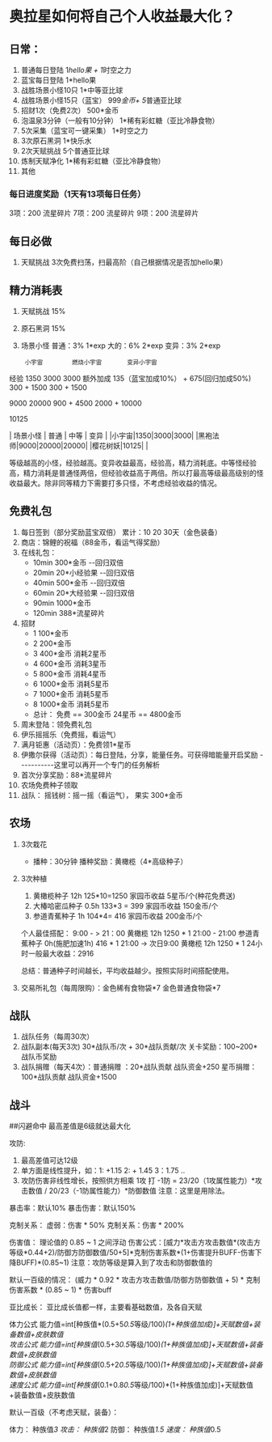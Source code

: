 # 奥拉星如何将自己个人收益最大化？

##  日常：

1. 普通每日登陆             1*hello果 + 1*时空之力
2. 蓝宝每日登陆             1*hello果
3. 战胜场景小怪10只         1*中等亚比球
4. 战胜场景小怪15只（蓝宝）  999*金币+ 5*普通亚比球
5. 招财1次（免费2次）         500*金币
6. 泡温泉3分钟（一般有10分钟）  1*稀有彩虹糖（亚比冷静食物）
7. 5次采集（蓝宝可一键采集）    1*时空之力
8. 3次原石黑洞               1*快乐水
9. 2次天赋挑战                5个普通亚比球  
10. 炼制天赋净化               1*稀有彩虹糖（亚比冷静食物）
11. 其他


### 每日进度奖励（1天有13项每日任务）
3项：200  流星碎片
7项：200  流星碎片
9项：200  流星碎片

## 每日必做

1. 天赋挑战   3次免费扫荡，扫最高阶（自己根据情况是否加hello果）
   

## 精力消耗表

1. 天赋挑战  15%
2. 原石黑洞  15%
3. 场景小怪 普通：3%  1\*exp  大的：6%  2\*exp 变异：3%  2\*exp

        小宇宙        燃烧小宇宙       变异小宇宙
经验        1350       3000               3000
额外加成    135（蓝宝加成10%） +  675(回归加成50%)        300 + 1500      300 + 1500

9000                20000
900 + 4500    2000 + 10000

10125

| 场景小怪 | 普通  | 中等 | 变异 |
|小宇宙|1350|3000|3000|
|黑袍法师|9000|20000|20000|
|樱花树妖|10125|    |

等级越高的小怪，经验越高。变异收益最高，经验高，精力消耗底。中等怪经验高，精力消耗是普通怪两倍，但经验收益高于两倍。所以打最高等级最高级别的怪收益最大。除非同等精力下需要打多只怪，不考虑经验收益的情况。

## 免费礼包

1. 每日签到（部分奖励蓝宝双倍）  累计：10   20  30天（金色装备）
2. 商店：锦鲤的祝福（88金币，看运气得奖励）
3. 在线礼包：
   * 10min      300*金币        --回归双倍
   * 20min      20*小经验果     --回归双倍
   * 40min      500*金币        --回归双倍
   * 60min      20*大经验果     --回归双倍
   * 90min      1000*金币       
   * 120min     388*流星碎片
4. 招财   
   * 1      100*金币
   * 2      200*金币
   * 3      400*金币    消耗2星币
   * 4      600*金币    消耗3星币
   * 5      800*金币    消耗4星币
   * 6      1000*金币    消耗5星币
   * 7      1000*金币    消耗5星币
   * 8      1000*金币    消耗5星币
   * 总计： 免费 == 300金币     24星币 == 4800金币
5. 周末登陆：领免费礼包
6. 伊乐摇摇乐（免费摇，看运气）
7. 满月钜惠（活动页）：免费领1*星币
8. 伊撒尔获得（活动页）：每日登陆，分享，能量任务。可获得暗能量开启奖励
   -----------这里可以再开一个专门的任务解析
9. 首次分享奖励：88*流星碎片 
10. 农场免费种子领取
11. 战队： 摇钱树：摇一摇（看运气）， 果实 300*金币


## 农场
1. 3次栽花
   * 播种：30分钟  播种奖励：黄橄榄（4*高级种子）
2. 3次种植  
    1. 黄橄榄种子           12h 125*10=1250 家园币收益    5星币/个(种花免费送) 
    2. 大椿哈密瓜种子       0.5h  133*3 = 399 家园币收益  150金币/个
    3. 参道青蕉种子         1h   104*4= 416 家园币收益    200金币/个

    个人最佳搭配：
    9:00 - > 21：00 黄橄榄  12h   1250 * 1
    21:00 - 21:00 参道青蕉种子   0h(施肥加速1h)  416 * 1 
    21:00 -> 次日9:00 黄橄榄 12h  1250 * 1
    24小时一般最大收益：2916

    总结：普通种子时间越长，平均收益越少。按照实际时间搭配使用。

3. 交易所礼包（每周限购）：金色稀有食物袋*7  金色普通食物袋\*7


## 战队
1. 战队任务（每周30次）
2. 战队副本(每天3次) 30*战队币/次 + 30\*战队贡献/次 关卡奖励：100~200\*战队币奖励
3. 战队捐赠（每天4次）：普通捐赠 ：20*战队贡献 战队资金+250  星币捐赠：100\*战队贡献 战队资金+1500



## 战斗

##闪避命中   最高差值是6级就达最大化

攻防:
1. 最高差值可达12级
2. 单方面是线性提升，如：1: +1.15  2: + 1.45  3：1.75 ..
3. 攻防伤害非线性增长，按照供方相乘 1攻 打 -1防 =  23/20（1攻属性能力）*攻击数值  /  20/23（-1防属性能力）\*防御数值   注意：这里是用除法。

暴击率：默认10% 
暴击伤害：默认150%

克制关系：
虚弱：伤害 * 50%
克制关系：伤害 * 200%

伤害值：
理论值的 0.85 ~ 1 之间浮动
伤害公式：\[威力\*攻击方攻击数值\*(攻击方等级\*0.44+2)/防御方防御数值/50+5]\*克制伤害系数\*(1+伤害提升BUFF-伤害下降BUFF)*(0.85~1)
注意：攻防等级是算入到了攻击和防御数值的

默认一百级的情况：
(威力 * 0.92 * 攻击方攻击数值/防御方防御数值 + 5) * 克制伤害系数 * (0.85 ~ 1)  * 伤害buff

亚比成长：
亚比成长值都一样，主要看基础数值，及各自天赋


体力公式	能力值=int[种族值*(0.5+5*0.5*等级/100)*(1+种族值加成)]+天赋数值+装备数值+皮肤数值								
攻击公式	能力值=int[种族值*(0.5+3*0.5*等级/100)*(1+种族值加成)]+天赋数值+装备数值+皮肤数值								
防御公式	能力值=int[种族值*(0.5+2*0.5*等级/100)*(1+种族值加成)]+天赋数值+装备数值+皮肤数值								
速度公式	能力值=int[种族值*(0.1+0.8*0.5*等级/100)*(1+种族值加成)]+天赋数值+装备数值+皮肤数值								

默认一百级（不考虑天赋，装备）：

体力： 种族值*3
攻击： 种族值*2
防御： 种族值*1.5
速度： 种族值*0.5